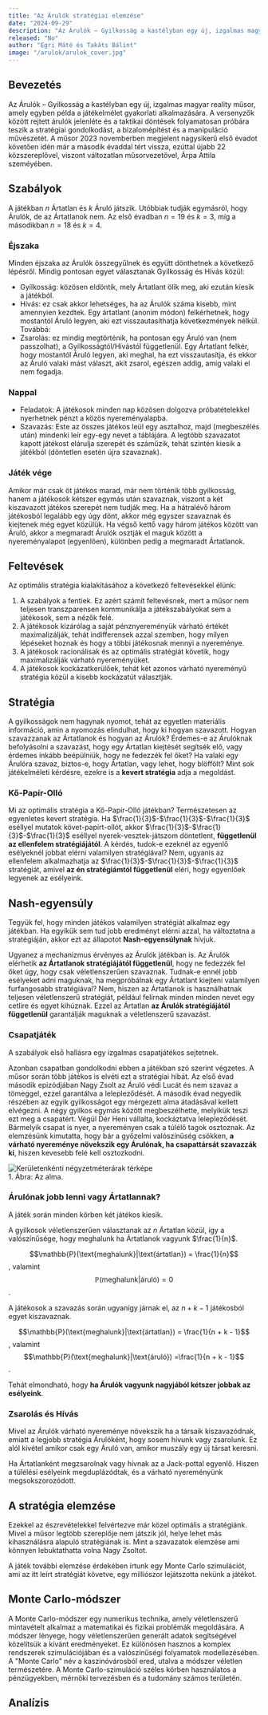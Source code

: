 ```yaml
---
title: "Az Árulók stratégiai elemzése"
date: "2024-09-29"
description: "Az Árulók – Gyilkosság a kastélyban egy új, izgalmas magyar reality műsor, amely egyben példa a játékelmélet gyakorlati alkalmazására. A versenyzők között rejtett árulók jelenléte és a taktikai döntések folyamatosan próbára teszik a stratégiai gondolkodást, a bizalomépítést és a manipuláció művészetét."
released: "No"
author: "Egri Máté és Takáts Bálint"
image: "/arulok/arulok_cover.jpg"
---
```


## Bevezetés
Az Árulók – Gyilkosság a kastélyban egy új, izgalmas magyar reality műsor, amely egyben példa a játékelmélet gyakorlati alkalmazására. A versenyzők között rejtett árulók jelenléte és a taktikai döntések folyamatosan próbára teszik a stratégiai gondolkodást, a bizalomépítést és a manipuláció művészetét. A műsor 2023 novemberben megjelent nagysikerű első évadot követően idén már a második évaddal tért vissza, ezúttal újabb 22 közszereplővel, viszont változatlan műsorvezetővel, Árpa Attila szeméyében.


## Szabályok

A játékban $n$ Ártatlan és $k$ Áruló játszik. Utóbbiak tudják egymásról, hogy Árulók, de az Ártatlanok nem. Az első évadban $n=19$ és $k=3$, míg a másodikban $n=18$ és $k=4$. 

### Éjszaka

Minden éjszaka az Árulók összegyűlnek és együtt dönthetnek a következő lépésről. Mindig pontosan egyet választanak Gyilkosság és Hívás közül:
- Gyilkosság: közösen eldöntik, mely Ártatlant ölik meg, aki ezután kiesik a játékból.
- Hívás: ez csak akkor lehetséges, ha az Árulók száma kisebb, mint amennyien kezdtek. Egy ártatlant (anonim módon) felkérhetnek, hogy mostantól Áruló legyen, aki ezt visszautasíthatja következmények nélkül.
Továbbá:
- Zsarolás: ez mindig megtörténik, ha pontosan egy Áruló van (nem passzolhat), a Gyilkosságtól/Hívástól függetlenül. Egy Ártatlant felkér, hogy mostantól Áruló legyen, aki meghal, ha ezt visszautasítja, és ekkor az Áruló valaki mást választ, akit zsarol, egészen addig, amíg valaki el nem fogadja.

### Nappal

- Feladatok: A játékosok minden nap közösen dolgozva próbatételekkel nyerhetnek pénzt a közös nyereményalapba. 
- Szavazás: Este az összes játékos leül egy asztalhoz, majd (megbeszélés után) mindenki leír egy-egy nevet a táblájára. A legtöbb szavazatot kapott játékost elárulja szerepét és száműzik, tehát szintén kiesik a játékból (döntetlen esetén újra szavaznak).

### Játék vége

Amikor már csak öt játékos marad, már nem történik több gyilkosság, hanem a játékosok kétszer egymás után szavaznak, viszont a két kiszavazott játékos szerepét nem tudják meg. Ha a hátralévő három játékosból legalább egy úgy dönt, akkor még egyszer szavaznak és kiejtenek még egyet közülük. Ha végső kettő vagy három játékos között van Áruló, akkor a megmaradt Árulók osztják el maguk között a nyereményalapot (egyenlően), különben pedig a megmaradt Ártatlanok.

## Feltevések

Az optimális stratégia kialakításához a következő feltevésekkel élünk:
1. A szabályok a fentiek. Ez azért számít feltevésnek, mert a műsor nem teljesen transzparensen kommunikálja a játékszabályokat sem a játékosok, sem a nézők felé.
1. A játékosok kizárólag a saját pénznyereményük várható értékét maximalizálják, tehát indifferensek azzal szemben, hogy milyen lépéseket hoznak és hogy a többi játékosnak mennyi a nyereménye.
2. A játékosok racionálisak és az optimális stratégiát követik, hogy maximalizálják várható nyereményüket.
3. A játékosok kockázatkerülőek, tehát két azonos várható nyereményű stratégia közül a kisebb kockázatút választják.

## Stratégia

A gyilkosságok nem hagynak nyomot, tehát az egyetlen materiális információ, amin a nyomozás elindulhat, hogy ki hogyan szavazott. Hogyan szavazzanak az Ártatlanok és hogyan az Árulók? Érdemes-e az Árulóknak befolyásolni a szavazást, hogy egy Ártatlan kiejtését segítsék elő, vagy érdemes inkább beépülniük, hogy ne fedezzék fel őket? Ha valaki egy Árulóra szavaz, biztos-e, hogy Ártatlan, vagy lehet, hogy blöffölt? Mint sok játékelméleti kérdésre, ezekre is a **kevert stratégia** adja a megoldást.

### Kő-Papír-Olló

Mi az optimális stratégia a Kő-Papír-Olló játékban? Természetesen az egyenletes kevert stratégia. Ha $\frac{1}{3}$-$\frac{1}{3}$-$\frac{1}{3}$ eséllyel mutatok követ-papírt-ollót, akkor $\frac{1}{3}$-$\frac{1}{3}$-$\frac{1}{3}$ eséllyel nyerek-vesztek-játszom döntetlent, **függetlenül az ellenfelem stratégiájától**. A kérdés, tudok-e ezeknél az egyenlő esélyeknél jobbat elérni valamilyen stratégiával? Nem, ugyanis az ellenfelem alkalmazhatja az $\frac{1}{3}$-$\frac{1}{3}$-$\frac{1}{3}$ stratégiát, amivel **az én stratégiámtól függetlenül** eléri, hogy egyenlőek legyenek az esélyeink.

<div class="custom-text-box-elmeleti">
    <h2>Nash-egyensúly</h2>
    <p>
        Tegyük fel, hogy minden játékos valamilyen stratégiát alkalmaz egy játékban. Ha egyikük sem tud jobb eredményt elérni azzal, ha változtatna a stratégiáján, akkor ezt az állapotot <b>Nash-egyensúlynak</b> hívjuk.
    </p>
</div>

Ugyanez a mechanizmus érvényes az Árulók játékban is. Az Árulók elérhetik **az Ártatlanok stratégiájától függetlenül**, hogy ne fedezzék fel őket úgy, hogy csak véletlenszerűen szavaznak. Tudnak-e ennél jobb esélyeket adni maguknak, ha megpróbálnak egy Ártatlant kiejteni valamilyen furfangosabb stratégiával? Nem, hiszen az Ártatlanok is használhatnak teljesen véletlenszerű stratégiát, például felírnak minden minden nevet egy cetlire és egyet kihúznak. Ezzel az Ártatlan **az Árulók stratégiájától függetlenül** garantálják maguknak a véletlenszerű szavazást.

### Csapatjáték

A szabályok első hallásra egy izgalmas csapatjátékos sejtetnek. 
<!-- Szurkolhatunk Krajnyák Lucának az Árulónak vagy az Ártatlan Bereczki Zolinak.  -->
Azonban csapatban gondolkodni ebben a játékban szó szerint végzetes. A műsor során több játékos is elvéti ezt a stratégiai hibát. Az első évad második epizódjában Nagy Zsolt az Áruló védi Lucát és nem szavaz a tömeggel, ezzel garantálva a lelepleződését. A második évad negyedik részében az egyik gyilkosságot egy mérgezett alma átadásával kellett elvégezni. A négy gyilkos egymás között megbeszélhette, melyikük teszi ezt meg a csapatért. Végül Dér Heni vállalta, kockáztatva lelepleződését.
Bármelyik csapat is nyer, a nyereményen csak a túlélő tagok osztoznak. Az elemzésünk kimutatta, hogy bár a győzelmi valószínűség csökken, **a várható nyereménye növekszik egy Árulónak, ha csapattársát szavazzák ki**, hiszen kevesebb felé kell osztozkodni.
<!-- A játékban a nyereményünk nem a csapatunk teljesítményétől függ, sosem származik semmi előnyünk a kooperációból. Például gyilkosként nő a várható nyereményünk, ha kiszavazzuk gyilkostársunkat. Hiszen abban az esetben, ha három helyett csak ketten nyerünk a pénzt három helyett csak két felé kell osztanunk. -->


<div class="svg-container"> <img src="/arulok/alma.png" alt="Kerületenkénti négyzetméterárak térképe" class="dynamic-svg" /> <figcaption class="svg-caption">1. Ábra: Az alma.</figcaption> </div>

### Árulónak jobb lenni vagy Ártatlannak?

A játék során minden körben két játékos kiesik.

A gyilkosok véletlenszerűen választanak az $n$ Ártatlan közül, így a valószínűsége, hogy meghalunk ha Ártatlanok vagyunk $\frac{1}{n}$. 

$$\mathbb{P}(\text{meghalunk}|\text{ártatlan}) = \frac{1}{n}$$, valamint $$\mathbb{P}(\text{meghalunk}|\text{áruló}) =0$$.


A játékosok a szavazás során ugyanígy járnak el, az $n + k - 1$  játékosból egyet kiszavaznak.

$$\mathbb{P}(\text{meghalunk}|\text{ártatlan}) = \frac{1}{n + k - 1}$$, valamint $$\mathbb{P}(\text{meghalunk}|\text{áruló}) =\frac{1}{n + k - 1}$$.

Tehát elmondható, hogy **ha Árulók vagyunk nagyjából kétszer jobbak az esélyeink**.

### Zsarolás és Hívás

Mivel az Árulók várható nyereménye növekszik ha a társaik kiszavazódnak, emiatt a legjobb stratégia Árulóként, hogy sosem hívunk vagy zsarolunk. Ez alól kivétel amikor csak egy Áruló van, amikor muszály egy új társat keresni.

Ha Ártatlanként megzsarolnak vagy hívnak az a Jack-pottal egyenlő. Hiszen a túlélési esélyeink megduplázódtak, és a várható nyereményünk megsokszorozódott. 

## A stratégia elemzése

Ezekkel az észrevételekkel felvértezve már közel optimális a stratégiánk. Mivel a műsor legtöbb szereplője nem játszik jól, helye lehet más kihasználásra alapuló stratégiának is. Mint a szavazatok elemzése ami könnyen lebuktathatta volna Nagy Zsoltot.

A játék további elemzése érdekében írtunk egy Monte Carlo szimulációt, ami az itt leírt stratégiát követve, egy milliószor lejátszotta nekünk a játékot. 
<div class="custom-text-box-elmeleti">
    <h2>Monte Carlo-módszer</h2>
    <p>
        A Monte Carlo-módszer egy numerikus technika, amely véletlenszerű mintavételt alkalmaz a matematikai és fizikai problémák megoldására. A módszer lényege, hogy véletlenszerűen generált adatok segítségével közelítsük a kívánt eredményeket. Ez különösen hasznos a komplex rendszerek szimulációjában és a valószínűségi folyamatok modellezésében. A "Monte Carlo" név a kaszinóvárosból ered, utalva a módszer véletlen természetére. A Monte Carlo-szimuláció széles körben használatos a pénzügyekben, mérnöki tervezésben és a tudomány számos területén.
    </p>
</div>

## Analízis
